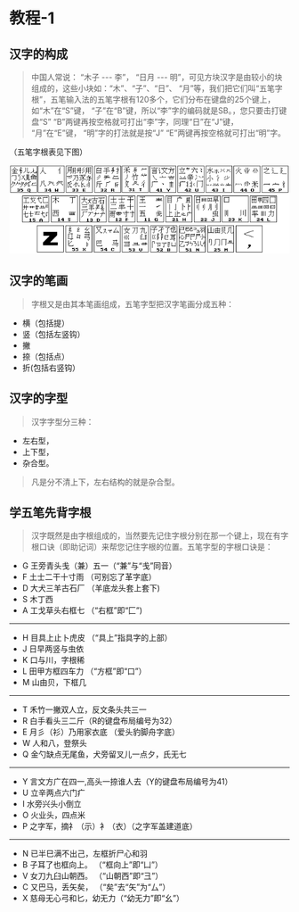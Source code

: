 # 教程-1

## 汉字的构成 ##

> 中国人常说： “木子 --- 李”， “日月 --- 明”，可见方块汉字是由较小的块组成的，这些小块如：“木”、“子”、“日”、 “月”等，我们把它们叫“五笔字根”，五笔输入法的五笔字根有120多个，它们分布在键盘的25个键上，如“木”在“S”键， “子”在“B”键，所以“李”字的编码就是SB。，您只要击打键盘“S” “B”两键再按空格就可打出“李”字，同理“日”在“J”键， “月”在“E”键， “明”字的打法就是按“J” “E”两键再按空格就可打出“明”字。 

（五笔字根表见下图）

![字根](./五笔字根.gif)

## 汉字的笔画 ##

> 字根又是由其本笔画组成，五笔字型把汉字笔画分成五种：

- 横（包括提）
- 竖（包括左竖钩）
- 撇
- 捺（包括点）
- 折(包括右竖钩）

## 汉字的字型 ##

> 汉字字型分三种：

- 左右型，
- 上下型，
- 杂合型。

> 凡是分不清上下，左右结构的就是杂合型。

## 学五笔先背字根 ##

> 汉字既然是由字根组成的，当然要先记住字根分别在那一个键上，现在有字根口诀（即助记词）来帮您记住字根的位置。五笔字型的字根口诀是：

- G 王旁青头戋（兼）五一（“兼”与“戋”同音）
- F 土士二干十寸雨 （可别忘了革字底）
- D 大犬三羊古石厂 （羊底龙头套上套下)
- S 木丁西
- A 工戈草头右框七 （“右框”即“匚”)
- ---
- H 目具上止卜虎皮 （“具上”指具字的上部）
- J 日早两竖与虫依
- K 口与川，字根稀
- L 田甲方框四车力 （“方框”即“口”）
- M 山由贝，下框几
- ---
- T 禾竹一撇双人立，反文条头共三一
- R 白手看头三二斤（R的键盘布局编号为32）
- E 月彡（衫）乃用家衣底  （爱头豹脚舟字底）
- W 人和八，登祭头
- Q 金勺缺点无尾鱼，犬旁留叉儿一点夕，氏无七
- ---
- Y 言文方广在四一,高头一捺谁人去（Y的键盘布局编号为41）
- U 立辛两点六门疒
- I 水旁兴头小倒立
- O 火业头，四点米
- P 之字军，摘礻（示）衤（衣）（之字军盖建道底）
- ---
- N 已半巳满不出己，左框折尸心和羽
- B 子耳了也框向上。 （“框向上”即“凵”）
- V 女刀九臼山朝西。 （“山朝西”即“彐”）
- C 又巴马，丢矢矣， （“矣”去“矢”为“厶”）
- X 慈母无心弓和匕，幼无力（“幼无力”即“幺”）